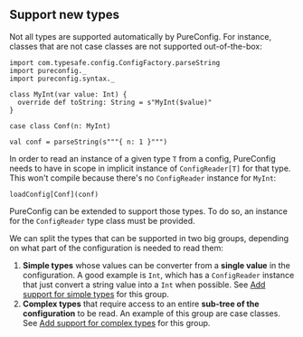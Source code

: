 ## Support new types

Not all types are supported automatically by PureConfig. For instance, classes that are not case classes are not
supported out-of-the-box:

```tut:silent
import com.typesafe.config.ConfigFactory.parseString
import pureconfig._
import pureconfig.syntax._

class MyInt(var value: Int) {
  override def toString: String = s"MyInt($value)"
}

case class Conf(n: MyInt)

val conf = parseString(s"""{ n: 1 }""")
```

In order to read an instance of a given type `T` from a config, PureConfig needs to have in scope in implicit instance
of `ConfigReader[T]` for that type. This won't compile because there's no `ConfigReader` instance for `MyInt`:

```tut:book:fail
loadConfig[Conf](conf)
```

PureConfig can be extended to support those types. To do so, an instance for the `ConfigReader` type class must be
provided.

We can split the types that can be supported in two big groups, depending on what part of the configuration
is needed to read them:

1. **Simple types** whose values can be converter from a **single value** in the configuration. A good
example is `Int`, which has a `ConfigReader` instance that just convert a string value into a `Int`
when possible. See [Add support for simple types](add-support-for-simple-types.md) for this group.
2. **Complex types** that require access to an entire **sub-tree of the configuration** to be read.
An example of this group are case classes. See [Add support for complex types](add-support-for-complex-types.md)
for this group.